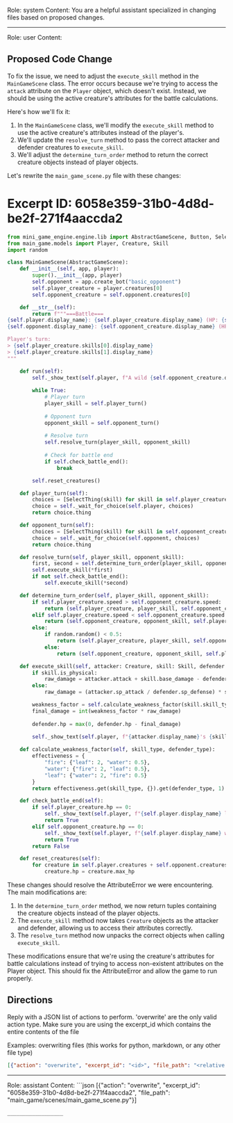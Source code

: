 Role: system
Content: You are a helpful assistant specialized in changing files based on proposed changes.
__________________
Role: user
Content: 
## Proposed Code Change
To fix the issue, we need to adjust the `execute_skill` method in the `MainGameScene` class. The error occurs because we're trying to access the `attack` attribute on the `Player` object, which doesn't exist. Instead, we should be using the active creature's attributes for the battle calculations.

Here's how we'll fix it:

1. In the `MainGameScene` class, we'll modify the `execute_skill` method to use the active creature's attributes instead of the player's.
2. We'll update the `resolve_turn` method to pass the correct attacker and defender creatures to `execute_skill`.
3. We'll adjust the `determine_turn_order` method to return the correct creature objects instead of player objects.

Let's rewrite the `main_game_scene.py` file with these changes:

# Excerpt ID: 6058e359-31b0-4d8d-be2f-271f4aaccda2
```python main_game/scenes/main_game_scene.py
from mini_game_engine.engine.lib import AbstractGameScene, Button, SelectThing
from main_game.models import Player, Creature, Skill
import random

class MainGameScene(AbstractGameScene):
    def __init__(self, app, player):
        super().__init__(app, player)
        self.opponent = app.create_bot("basic_opponent")
        self.player_creature = player.creatures[0]
        self.opponent_creature = self.opponent.creatures[0]

    def __str__(self):
        return f"""===Battle===
{self.player.display_name}: {self.player_creature.display_name} (HP: {self.player_creature.hp}/{self.player_creature.max_hp})
{self.opponent.display_name}: {self.opponent_creature.display_name} (HP: {self.opponent_creature.hp}/{self.opponent_creature.max_hp})

Player's turn:
> {self.player_creature.skills[0].display_name}
> {self.player_creature.skills[1].display_name}
"""

    def run(self):
        self._show_text(self.player, f"A wild {self.opponent_creature.display_name} appeared!")
        
        while True:
            # Player turn
            player_skill = self.player_turn()
            
            # Opponent turn
            opponent_skill = self.opponent_turn()
            
            # Resolve turn
            self.resolve_turn(player_skill, opponent_skill)
            
            # Check for battle end
            if self.check_battle_end():
                break

        self.reset_creatures()

    def player_turn(self):
        choices = [SelectThing(skill) for skill in self.player_creature.skills]
        choice = self._wait_for_choice(self.player, choices)
        return choice.thing

    def opponent_turn(self):
        choices = [SelectThing(skill) for skill in self.opponent_creature.skills]
        choice = self._wait_for_choice(self.opponent, choices)
        return choice.thing

    def resolve_turn(self, player_skill, opponent_skill):
        first, second = self.determine_turn_order(player_skill, opponent_skill)
        self.execute_skill(*first)
        if not self.check_battle_end():
            self.execute_skill(*second)

    def determine_turn_order(self, player_skill, opponent_skill):
        if self.player_creature.speed > self.opponent_creature.speed:
            return (self.player_creature, player_skill, self.opponent_creature), (self.opponent_creature, opponent_skill, self.player_creature)
        elif self.player_creature.speed < self.opponent_creature.speed:
            return (self.opponent_creature, opponent_skill, self.player_creature), (self.player_creature, player_skill, self.opponent_creature)
        else:
            if random.random() < 0.5:
                return (self.player_creature, player_skill, self.opponent_creature), (self.opponent_creature, opponent_skill, self.player_creature)
            else:
                return (self.opponent_creature, opponent_skill, self.player_creature), (self.player_creature, player_skill, self.opponent_creature)

    def execute_skill(self, attacker: Creature, skill: Skill, defender: Creature):
        if skill.is_physical:
            raw_damage = attacker.attack + skill.base_damage - defender.defense
        else:
            raw_damage = (attacker.sp_attack / defender.sp_defense) * skill.base_damage

        weakness_factor = self.calculate_weakness_factor(skill.skill_type, defender.creature_type)
        final_damage = int(weakness_factor * raw_damage)
        
        defender.hp = max(0, defender.hp - final_damage)
        
        self._show_text(self.player, f"{attacker.display_name}'s {skill.display_name} dealt {final_damage} damage to {defender.display_name}!")

    def calculate_weakness_factor(self, skill_type, defender_type):
        effectiveness = {
            "fire": {"leaf": 2, "water": 0.5},
            "water": {"fire": 2, "leaf": 0.5},
            "leaf": {"water": 2, "fire": 0.5}
        }
        return effectiveness.get(skill_type, {}).get(defender_type, 1)

    def check_battle_end(self):
        if self.player_creature.hp == 0:
            self._show_text(self.player, f"{self.player.display_name} lost the battle!")
            return True
        elif self.opponent_creature.hp == 0:
            self._show_text(self.player, f"{self.player.display_name} won the battle!")
            return True
        return False

    def reset_creatures(self):
        for creature in self.player.creatures + self.opponent.creatures:
            creature.hp = creature.max_hp
```

These changes should resolve the AttributeError we were encountering. The main modifications are:

1. In the `determine_turn_order` method, we now return tuples containing the creature objects instead of the player objects.
2. The `execute_skill` method now takes `Creature` objects as the attacker and defender, allowing us to access their attributes correctly.
3. The `resolve_turn` method now unpacks the correct objects when calling `execute_skill`.

These modifications ensure that we're using the creature's attributes for battle calculations instead of trying to access non-existent attributes on the Player object. This should fix the AttributeError and allow the game to run properly.

## Directions
Reply with a JSON list of actions to perform. 'overwrite' are the only valid action type. 
Make sure you are using the excerpt_id which contains the entire contents of the file

Examples:
overwriting files (this works for python, markdown, or any other file type)
```json output_example1
[{"action": "overwrite", "excerpt_id": "<id>", "file_path": "<relative file path>"}]
```

__________________
Role: assistant
Content: ```json
[{"action": "overwrite", "excerpt_id": "6058e359-31b0-4d8d-be2f-271f4aaccda2", "file_path": "main_game/scenes/main_game_scene.py"}]
```
__________________
